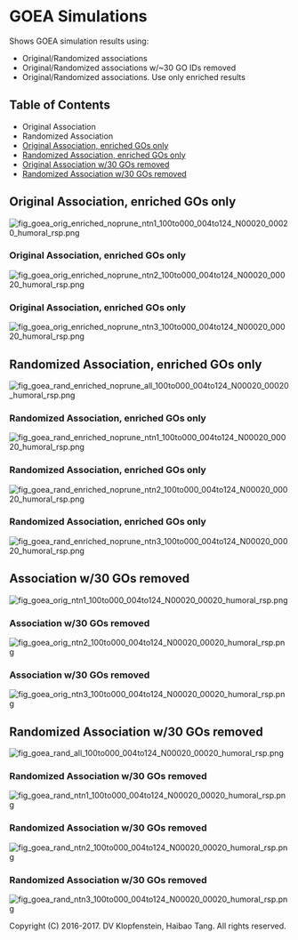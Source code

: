 # GOEA Simulations
Shows GOEA simulation results using: 
  * Original/Randomized associations    
  * Original/Randomized associations w/~30 GO IDs removed    
  * Original/Randomized associations. Use only enriched results    

## Table of Contents
* Original Association 
* Randomized Association
* [Original Association, enriched GOs only](#original-association-enriched-gos-only)
* [Randomized Association, enriched GOs only](#randomized-association-enriched-gos-only)
* [Original Association w/30 GOs removed](#association-w30-gos-removed)
* [Randomized Association w/30 GOs removed](#randomized-association-w30-gos-removed)

## Original Association, enriched GOs only 
![fig_goea_orig_enriched_noprune_ntn1_100to000_004to124_N00020_00020_humoral_rsp.png](../logs/fig_goea_orig_enriched_noprune_ntn1_100to000_004to124_N00020_00020_humoral_rsp.png)
### Original Association, enriched GOs only 
![fig_goea_orig_enriched_noprune_ntn2_100to000_004to124_N00020_00020_humoral_rsp.png](../logs/fig_goea_orig_enriched_noprune_ntn2_100to000_004to124_N00020_00020_humoral_rsp.png)
### Original Association, enriched GOs only 
![fig_goea_orig_enriched_noprune_ntn3_100to000_004to124_N00020_00020_humoral_rsp.png](../logs/fig_goea_orig_enriched_noprune_ntn3_100to000_004to124_N00020_00020_humoral_rsp.png)

## Randomized Association, enriched GOs only
![fig_goea_rand_enriched_noprune_all_100to000_004to124_N00020_00020_humoral_rsp.png](../logs/fig_goea_rand_enriched_noprune_all_100to000_004to124_N00020_00020_humoral_rsp.png)
### Randomized Association, enriched GOs only
![fig_goea_rand_enriched_noprune_ntn1_100to000_004to124_N00020_00020_humoral_rsp.png](../logs/fig_goea_rand_enriched_noprune_ntn1_100to000_004to124_N00020_00020_humoral_rsp.png)
### Randomized Association, enriched GOs only
![fig_goea_rand_enriched_noprune_ntn2_100to000_004to124_N00020_00020_humoral_rsp.png](../logs/fig_goea_rand_enriched_noprune_ntn2_100to000_004to124_N00020_00020_humoral_rsp.png)
### Randomized Association, enriched GOs only
![fig_goea_rand_enriched_noprune_ntn3_100to000_004to124_N00020_00020_humoral_rsp.png](../logs/fig_goea_rand_enriched_noprune_ntn3_100to000_004to124_N00020_00020_humoral_rsp.png)

## Association w/30 GOs removed
![fig_goea_orig_ntn1_100to000_004to124_N00020_00020_humoral_rsp.png](../logs/fig_goea_orig_ntn1_100to000_004to124_N00020_00020_humoral_rsp.png)    
### Association w/30 GOs removed
![fig_goea_orig_ntn2_100to000_004to124_N00020_00020_humoral_rsp.png](../logs/fig_goea_orig_ntn2_100to000_004to124_N00020_00020_humoral_rsp.png)    
### Association w/30 GOs removed
![fig_goea_orig_ntn3_100to000_004to124_N00020_00020_humoral_rsp.png](../logs/fig_goea_orig_ntn3_100to000_004to124_N00020_00020_humoral_rsp.png)    

## Randomized Association w/30 GOs removed
![fig_goea_rand_all_100to000_004to124_N00020_00020_humoral_rsp.png](../logs/fig_goea_rand_all_100to000_004to124_N00020_00020_humoral_rsp.png)    
### Randomized Association w/30 GOs removed
![fig_goea_rand_ntn1_100to000_004to124_N00020_00020_humoral_rsp.png](../logs/fig_goea_rand_ntn1_100to000_004to124_N00020_00020_humoral_rsp.png)    
### Randomized Association w/30 GOs removed
![fig_goea_rand_ntn2_100to000_004to124_N00020_00020_humoral_rsp.png](../logs/fig_goea_rand_ntn2_100to000_004to124_N00020_00020_humoral_rsp.png)    
### Randomized Association w/30 GOs removed
![fig_goea_rand_ntn3_100to000_004to124_N00020_00020_humoral_rsp.png](../logs/fig_goea_rand_ntn3_100to000_004to124_N00020_00020_humoral_rsp.png)    

Copyright (C) 2016-2017. DV Klopfenstein, Haibao Tang. All rights reserved.
